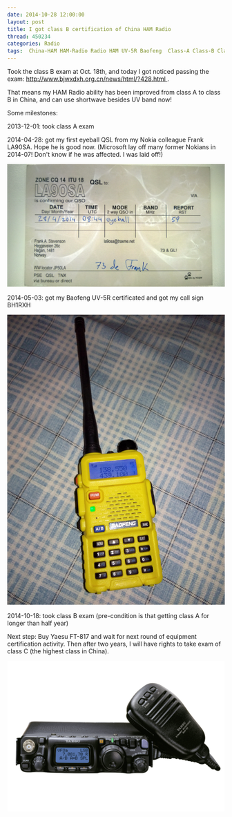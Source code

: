```yaml
---
date: 2014-10-28 12:00:00
layout: post
title: I got class B certification of China HAM Radio
thread: 450234
categories: Radio
tags:  China-HAM HAM-Radio Radio HAM UV-5R Baofeng  Class-A Class-B Class-C
---
```


Took the class B exam at Oct. 18th, and today I got noticed passing the exam: [http://www.bjwxdxh.org.cn/news/html/?428.html ](http://www.bjwxdxh.org.cn/news/html/?428.html ) . 

That means my HAM Radio ability has been improved from class A to class B in China, and can use shortwave besides UV band now!

Some milestones:

2013-12-01: took class A exam

2014-04-28: got my first eyeball QSL from my Nokia colleague Frank LA90SA. Hope he is good now. (Microsoft lay off many former Nokians in 2014-07! Don't know if he was affected. I was laid off!)

![](../media/eyeball-la90sa.jpg)

2014-05-03: got my Baofeng UV-5R certificated and got my call sign BH1RXH

![](../media/baofeng-uv-5r.jpg)

2014-10-18: took class B exam (pre-condition is that getting class A for longer than half year)

Next step: Buy Yaesu FT-817 and wait for next round of equipment certification activity. Then after two years, I will have rights to take exam of class C (the highest class in China).

![](../media/FT-817_big.jpg)
